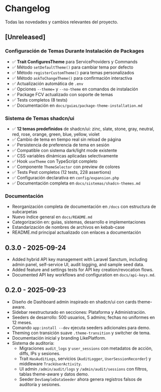 # Changelog

Todas las novedades y cambios relevantes del proyecto.

## [Unreleased]

### Configuración de Temas Durante Instalación de Packages
- ✅ **Trait ConfiguresTheme** para ServiceProviders y Commands
- ✅ Método `setDefaultTheme()` para cambiar tema por defecto
- ✅ Método `registerCustomTheme()` para temas personalizados
- ✅ Método `askToChangeTheme()` para confirmación interactiva
- ✅ Actualización automática de `.env`
- ✅ Opciones `--theme=` y `--no-theme` en comandos de instalación
- ✅ Package FCV actualizado con soporte de temas
- ✅ Tests completos (8 tests)
- ✅ Documentación en `docs/guias/package-theme-installation.md`

### Sistema de Temas shadcn/ui
- ✅ **12 temas predefinidos** de shadcn/ui: zinc, slate, stone, gray, neutral, red, rose, orange, green, blue, yellow, violet
- ✅ Cambio de tema en tiempo real sin reload de página
- ✅ Persistencia de preferencia de tema en sesión
- ✅ Compatible con sistema dark/light mode existente
- ✅ CSS variables dinámicas aplicadas selectivamente
- ✅ Hook `useTheme` con TypeScript completo
- ✅ Componente `ThemeSelector` con preview de colores
- ✅ Tests Pest completos (12 tests, 228 assertions)
- ✅ Configuración declarativa en `config/expansion.php`
- ✅ Documentación completa en `docs/sistemas/shadcn-themes.md`

### Documentación
- Reorganización completa de documentación en `/docs` con estructura de subcarpetas
- Nuevo índice general en `docs/README.md`
- Categorización en: guías, sistemas, desarrollo e implementaciones
- Estandarización de nombres de archivos en kebab-case
- README.md principal actualizado con enlaces a documentación

## 0.3.0 - 2025-09-24

- Added hybrid API key management with Laravel Sanctum, including admin panel, self-service UI, audit logging, and sample seed data.
- Added feature and settings tests for API key creation/revocation flows.
- Documented API key workflows and configuration en `docs/api-keys.md`.

## 0.2.0 - 2025-09-23

- Diseño de Dashboard admin inspirado en shadcn/ui con cards theme-aware.
- Sidebar reestructurado en secciones: Plataforma y Administración.
- Seeders de desarrollo: 500 usuarios, 5 admins; fechas no uniformes en 12 meses.
- Comando `app:install --dev` ejecuta seeders adicionales para demo.
- Theming con transición suave `.theme-transition` y switcher de tema.
- Documentación inicial y branding LikePlatform.
- Sistema de auditoría:
  - Migraciones `audit_logs` y `user_sessions` con metadatos de acción, diffs, IPs y sesiones.
  - Trait `HasAuditLogs`, servicios (`AuditLogger`, `UserSessionRecorder`) y middleware `TrackUserActivity`.
  - UI admin `/admin/audit/logs` y `/admin/audit/sessions` con filtros, tablas theme-aware y datos demo.
  - Seeder `DevSampleDataSeeder` ahora genera registros falsos de auditoría y sesiones.
